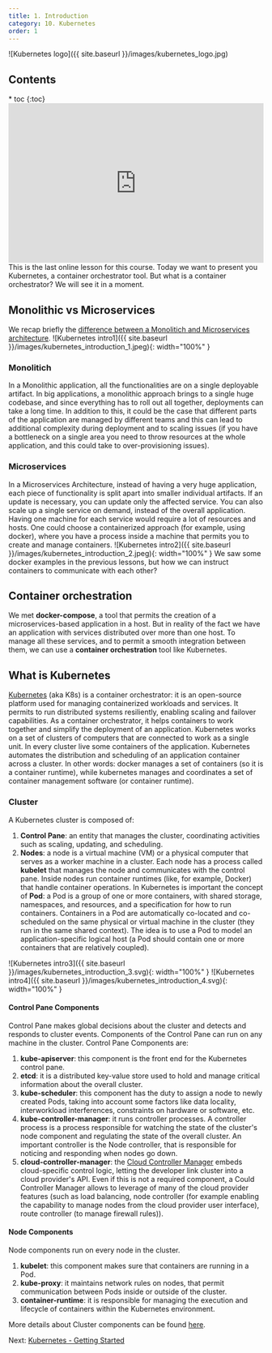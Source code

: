 ```yaml
---
title: 1. Introduction
category: 10. Kubernetes
order: 1
---
```


![Kubernetes logo]({{ site.baseurl }}/images/kubernetes_logo.jpg)
<h2>Contents</h2>
* toc
{:toc}
<iframe width="100%" height="315" src="https://www.youtube.com/embed/EaAmx4ptiIg?si=wBZlpURZCbsGNlfy" title="YouTube video player" frameborder="0" allow="accelerometer; autoplay; clipboard-write; encrypted-media; gyroscope; picture-in-picture; web-share" allowfullscreen></iframe>
This is the last online lesson for this course. Today we want to present you Kubernetes, a container orchestrator tool. But what is a container orchestrator? We will see it in a moment.

## Monolithic vs Microservices
We recap briefly the <a target="_blank" rel="noopener noreferrer" href="https://www.atlassian.com/microservices/microservices-architecture/microservices-vs-monolith#:~:text=A%20monolithic%20application%20is%20built,on%20a%20number%20of%20factors.">difference between a Monolitich and Microservices architecture</a>.
![Kubernetes intro1]({{ site.baseurl }}/images/kubernetes_introduction_1.jpeg){: width="100%" }
### Monolitich
In a Monolithic application, all the functionalities are on a single deployable artifact. In big applications, a monolithic approach brings to a single huge codebase, and since everything has to roll out all together, deployments can take a long time. In addition to this, it could be the case that different parts of the application are managed by different teams and this can lead to additional complexity during deployment and to scaling issues (if you have a bottleneck on a single area you need to throw resources at the whole application, and this could take to over-provisioning issues).
### Microservices
In a Microservices Architecture, instead of having a very huge application, each piece of functionality is split apart into smaller individual artifacts. If an update is necessary, you can update only the affected service. You can also scale up a single service on demand, instead of the overall application.  
Having one machine for each service would require a lot of resources and hosts. One could choose a containerized approach (for example, using docker), where you have a process inside a machine that permits you to create and manage containers.
![Kubernetes intro2]({{ site.baseurl }}/images/kubernetes_introduction_2.jpeg){: width="100%" }
We saw some docker examples in the previous lessons, but how we can instruct containers to communicate with each other?
## Container orchestration
We met **docker-compose**, a tool that permits the creation of a microservices-based application in a host.  But in reality of the fact we have an application with services distributed over more than one host. To manage all these services, and to permit a smooth integration between them, we can use a **container orchestration** tool like Kubernetes.
## What is Kubernetes
<a target="_blank" rel="noopener noreferrer" href="https://kubernetes.io/">Kubernetes</a> (aka K8s) is a container orchestrator: it is an open-source platform used for managing containerized workloads and services. It permits to run distributed systems resiliently, enabling scaling and failover capabilities. As a container orchestrator, it helps containers to work together and simplify the deployment of an application.
Kubernetes works on a set of clusters of computers that are connected to work as a single unit.
In every cluster live some containers of the application. Kubernetes automates the distribution and scheduling of an application container across a cluster.
In other words: docker manages a set of containers (so it is a container runtime), while kubernetes manages and coordinates a set of container management software (or container runtime).
### Cluster
A Kubernetes cluster is composed of:
1. **Control Pane**: an entity that manages the cluster, coordinating activities such as scaling, updating, and scheduling.
2. **Nodes**: a node is a virtual machine (VM) or a physical computer that serves as a worker machine in a cluster. Each node has a process called **kubelet** that manages the node and communicates with the control pane. Inside nodes run container runtimes (like, for example, Docker) that handle container operations. 
In Kubernetes is important the concept of **Pod**: a Pod is a group of one or more containers, with shared storage, namespaces, and resources, and a specification for how to run containers. Containers in a Pod are automatically co-located and co-scheduled on the same physical or virtual machine in the cluster (they run in the same shared context). The idea is to use a Pod to model an application-specific logical host (a Pod should contain one or more containers that are relatively coupled). 

![Kubernetes intro3]({{ site.baseurl }}/images/kubernetes_introduction_3.svg){: width="100%" }
![Kubernetes intro4]({{ site.baseurl }}/images/kubernetes_introduction_4.svg){: width="100%" }

#### Control Pane Components
Control Pane makes global decisions about the cluster and detects and responds to cluster events. Components of the Control Pane can run on any machine in the cluster. Control Pane Components are:
1. **kube-apiserver**: this component is the front end for the Kubernetes control pane. 
2. **etcd**: it is a distributed key-value store used to hold and manage critical information about the overall cluster.
3. **kube-scheduler**: this component has the duty to assign a node to newly created Pods, taking into account some factors like data locality, interworkload interferences, constraints on hardware or software, etc.
4. **kube-controller-manager**: it runs controller processes. A controller process is a process responsible for watching the state of the cluster's node component and regulating the state of the overall cluster. An important controller is the Node controller, that is responsible for noticing and responding when nodes go down.
5. **cloud-controller-manager**: the <a target="_blank" rel="noopener noreferrer" href="https://kubernetes.io/docs/concepts/architecture/cloud-controller/">Cloud Controller Manager</a> embeds cloud-specific control logic, letting the developer link cluster into a cloud provider's API. Even if this is not a required component, a Could Controller Manager allows to leverage of many of the cloud provider features (such as load balancing, node controller (for example enabling the capability to manage nodes from the cloud provider user interface), route controller (to manage firewall rules)).

#### Node Components
Node components run on every node in the cluster.
1. **kubelet**: this component makes sure that containers are running in a Pod.
2. **kube-proxy**: it maintains network rules on nodes, that permit communication between Pods inside or outside of the cluster.
3. **container-runtime**: it is responsible for managing the execution and lifecycle of containers within the Kubernetes environment.

More details about Cluster components can be found <a target="_blank" rel="noopener noreferrer" href="https://kubernetes.io/docs/concepts/overview/components/">here</a>.

<div>
Next: <a href="/SoftwareArchitectures24/kubernetes/getting-started">Kubernetes - Getting Started</a>
</div>